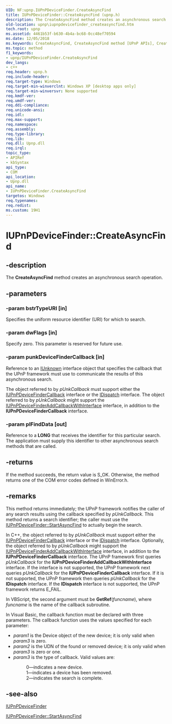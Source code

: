 ```yaml
---
UID: NF:upnp.IUPnPDeviceFinder.CreateAsyncFind
title: IUPnPDeviceFinder::CreateAsyncFind (upnp.h)
description: The CreateAsyncFind method creates an asynchronous search operation.
old-location: upnp\iupnpdevicefinder_createasyncfind.htm
tech.root: upnp
ms.assetid: 4461b53f-b630-4b4a-bc68-0cc48ef70594
ms.date: 12/05/2018
ms.keywords: CreateAsyncFind, CreateAsyncFind method [UPnP APIs], CreateAsyncFind method [UPnP APIs],IUPnPDeviceFinder interface, IUPnPDeviceFinder interface [UPnP APIs],CreateAsyncFind method, IUPnPDeviceFinder.CreateAsyncFind, IUPnPDeviceFinder::CreateAsyncFind, _upnp_iupnpdevicefinder_createasyncfind, upnp.iupnpdevicefinder_createasyncfind, upnp/IUPnPDeviceFinder::CreateAsyncFind
ms.topic: method
f1_keywords:
- upnp/IUPnPDeviceFinder.CreateAsyncFind
dev_langs:
- c++
req.header: upnp.h
req.include-header: 
req.target-type: Windows
req.target-min-winverclnt: Windows XP [desktop apps only]
req.target-min-winversvr: None supported
req.kmdf-ver: 
req.umdf-ver: 
req.ddi-compliance: 
req.unicode-ansi: 
req.idl: 
req.max-support: 
req.namespace: 
req.assembly: 
req.type-library: 
req.lib: 
req.dll: Upnp.dll
req.irql: 
topic_type:
- APIRef
- kbSyntax
api_type:
- COM
api_location:
- Upnp.dll
api_name:
- IUPnPDeviceFinder.CreateAsyncFind
targetos: Windows
req.typenames: 
req.redist: 
ms.custom: 19H1
---
```


# IUPnPDeviceFinder::CreateAsyncFind


## -description


The 
<b>CreateAsyncFind</b> method creates an asynchronous search operation.


## -parameters




### -param bstrTypeURI [in]

Specifies the uniform resource identifier (URI) for which to search.


### -param dwFlags [in]

Specify zero. This parameter is reserved for future use.


### -param punkDeviceFinderCallback [in]

Reference to an <a href="https://docs.microsoft.com/windows/desktop/api/unknwn/nn-unknwn-iunknown">IUnknown</a> interface object that specifies the callback that the UPnP framework must use to communicate the results of this asynchronous search.

The object referred to by <i>pUnkCallback</i> must support either the 
<a href="https://docs.microsoft.com/windows/desktop/api/upnp/nn-upnp-iupnpdevicefindercallback">IUPnPDeviceFinderCallback</a> interface or the <a href="https://docs.microsoft.com/previous-versions/windows/desktop/api/oaidl/nn-oaidl-idispatch">IDispatch</a> interface. The object referred to by <i>pUnkCallback</i> might support the <a href="https://docs.microsoft.com/windows/desktop/api/upnp/nn-upnp-iupnpdevicefinderaddcallbackwithinterface">IUPnPDeviceFinderAddCallbackWithInterface</a> interface, in addition to the <b>IUPnPDeviceFinderCallback</b> interface.


### -param plFindData [out]

Reference to a <b>LONG</b> that receives the identifier for this particular search. The application must supply this identifier to other asynchronous search methods that are called.


## -returns



If the method succeeds, the return value is S_OK. Otherwise, the method returns one of the COM error codes defined in WinError.h.




## -remarks



This method returns immediately; the UPnP framework notifies the caller of any search results using the callback specified by <i>pUnkCallback</i>. This method returns a search identifier; the caller must use the <a href="https://docs.microsoft.com/windows/desktop/api/upnp/nf-upnp-iupnpdevicefinder-startasyncfind">IUPnPDeviceFinder::StartAsyncFind</a> to actually begin the search.

In C++, the object referred to by <i>pUnkCallback</i> must support either the <a href="https://docs.microsoft.com/windows/desktop/api/upnp/nn-upnp-iupnpdevicefindercallback">IUPnPDeviceFinderCallback</a> interface or the <a href="https://docs.microsoft.com/previous-versions/windows/desktop/api/oaidl/nn-oaidl-idispatch">IDispatch</a> interface. Optionally, the object referred to by <i>pUnkCallback</i>  might support the <a href="https://docs.microsoft.com/windows/desktop/api/upnp/nn-upnp-iupnpdevicefinderaddcallbackwithinterface">IUPnPDeviceFinderAddCallbackWithInterface</a> interface, in addition to the <b>IUPnPDeviceFinderCallback</b> interface. The UPnP framework first queries <i>pUnkCallback</i> for the <b>IUPnPDeviceFinderAddCallbackWithInterface</b> interface. If the interface is not supported, the UPnP framework next queries <i>pUnkCallback</i> for the <b>IUPnPDeviceFinderCallback</b> interface.  If it is not supported, the UPnP framework then queries <i>pUnkCallback</i> for the <b>IDispatch</b> interface. If the <b>IDispatch</b> interface is not supported, the UPnP framework returns E_FAIL.

In VBScript, the second argument must be <b>GetRef</b>(<i>funcname</i>), where <i>funcname</i> is the name of the callback subroutine.

In Visual Basic, the callback function must be declared with three parameters. The callback function uses the values specified for each parameter: <ul>
<li><i>param1</i> is the Device object of the new device; it is only valid when <i>param3</i> is zero. </li>
<li><i>param2</i> is the UDN of the found or removed device; it is only valid when <i>param3</i> is zero or one. 
</li>
<li><i>param3</i> is the type of callback. Valid values are: <dl>
<dd>0—indicates a new device. 

</dd>
<dd>1—indicates a device has been removed. 

</dd>
<dd>2—indicates the search is complete. 
</dd>
</dl>
</li>
</ul>





## -see-also




<a href="https://docs.microsoft.com/windows/desktop/api/upnp/nn-upnp-iupnpdevicefinder">IUPnPDeviceFinder</a>



<a href="https://docs.microsoft.com/windows/desktop/api/upnp/nf-upnp-iupnpdevicefinder-startasyncfind">IUPnPDeviceFinder::StartAsyncFind</a>
 

 

